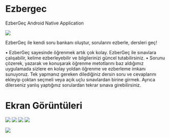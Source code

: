 # Ezbergec
EzberGeç Android Native Application

![](https://github.com/amdhst/Ezbergec/blob/master/app/src/main/res/mipmap-xxhdpi/logo.png)

EzberGeç ile kendi soru bankanı oluştur, sorularını ezberle, dersleri geç!

• EzberGeç sayesinde öğrenmek artık çok kolay. EzberGeç ile sınavlara çalışabilir, kelime ezberleyebilir ve bilgilerinizi güncel tutabilirsiniz. 
• Sorunu çözerek, yazarak ve konuşarak öğrenme metotlarını baz aldığımız uygulamada sizlere en kolay yoldan öğrenme ve ezberleme imkanı sunuyoruz. Tek yapmanız gereken dilediğiniz dersin soru ve cevaplarını ekleyip çoktan seçmeli veya açık uçlu sınavlardan birine girmek. Ayrıca dilerseniz yanlış yaptığınız sorulardan tekrar sınava girebilirsiniz.

# Ekran Görüntüleri

![](https://lh3.googleusercontent.com/JtmXGQ-sdYyDclMz3b97i4ROjLIpESyMzLCsdzSsaMwPkQmpQbs0-rfOPq1Zq1xcbw=w1310-h668-rw) 
![](https://lh3.googleusercontent.com/muakVoDWEdcYmktCUnxe44PV93LHZSCk8rE1N2otOsbw56zJZLq7KpItd8MyqmAov-4=w1310-h668-rw) 
![](https://lh3.googleusercontent.com/3Abkof3UICo3gA-VyPfXivY6hrtLjeErg1eJp-JfsdfGnalzJz8MOnNlkHd6psBPYA=w1310-h668-rw) 
![](https://lh3.googleusercontent.com/pvf7_yOGkxT7Ey2-NsC_TUNlv7fJuwHYylGUfvxLIvNmF1oEgQUNLjD-FRaidjmJwA=w1310-h668-rw) 



[![](https://www.ccgrace.org/wp-content/uploads/2018/04/get-it-on-the-google-play-store-button-300x122.png)](https://play.google.com/store/apps/details?id=com.ahmetc.ezbergec)
